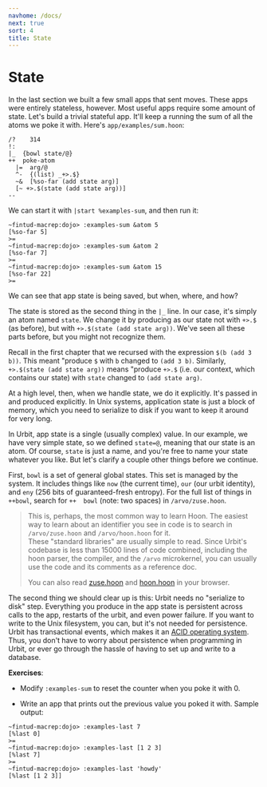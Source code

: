 ```yaml
---
navhome: /docs/
next: true
sort: 4
title: State
---
```


State
=====

In the last section we built a few small apps that sent moves. These
apps were entirely stateless, however. Most useful apps require some
amount of state. Let's build a trivial stateful app. It'll keep a
running the sum of all the atoms we poke it with. Here's
`app/examples/sum.hoon`:

    /?    314
    !:
    |_  {bowl state/@}
    ++  poke-atom
      |=  arg/@
      ^-  {(list) _+>.$}
      ~&  [%so-far (add state arg)]
      [~ +>.$(state (add state arg))]
    --

We can start it with `|start %examples-sum`, and then run it:

    ~fintud-macrep:dojo> :examples-sum &atom 5
    [%so-far 5]
    >=
    ~fintud-macrep:dojo> :examples-sum &atom 2
    [%so-far 7]
    >=
    ~fintud-macrep:dojo> :examples-sum &atom 15
    [%so-far 22]
    >=

We can see that app state is being saved, but when, where, and how?

The state is stored as the second thing in the `|_` line. In our case,
it's simply an atom named `state`. We change it by producing as our
state not with `+>.$` (as before), but with
`+>.$(state (add state arg))`. We've seen all these parts before, but
you might not recognize them.

Recall in the first chapter that we recursed with the expression
`$(b (add 3 b))`. This meant "produce `$` with `b` changed to
`(add 3 b)`. Similarly, `+>.$(state (add state arg))` means "produce
`+>.$` (i.e. our context, which contains our state) with `state` changed
to `(add state arg)`.

At a high level, then, when we handle state, we do it explicitly. It's
passed in and produced explicitly. In Unix systems, application state is
just a block of memory, which you need to serialize to disk if you want
to keep it around for very long.

In Urbit, app state is a single (usually complex) value. In our example,
we have very simple state, so we defined `state=@`, meaning that our
state is an atom. Of course, `state` is just a name, and you're free to
name your state whatever you like. But let's clarify a couple other
things before we continue.

First, `bowl` is a set of general global states. This set is managed by
the system. It includes things like `now` (the current time), `our` (our
urbit identity), and `eny` (256 bits of guaranteed-fresh entropy). For
the full list of things in `++bowl`, search for `++  bowl` (note: two
spaces) in `/arvo/zuse.hoon`.

> This is, perhaps, the most common way to learn Hoon. The easiest way
> to learn about an identifier you see in code is to search in
> `/arvo/zuse.hoon` and `/arvo/hoon.hoon` for it.\
> These "standard libraries" are usually simple to read. Since Urbit's
> codebase is less than 15000 lines of code combined, including the hoon
> parser, the compiler, and the `/arvo` microkernel, you can usually use
> the code and its comments as a reference doc.
>
> You can also read
> [zuse.hoon](https://github.com/urbit/arvo/blob/master/arvo/zuse.hoon)
> and
> [hoon.hoon](https://github.com/urbit/arvo/blob/master/arvo/hoon.hoon)
> in your browser.

The second thing we should clear up is this: Urbit needs no "serialize
to disk" step. Everything you produce in the app state is persistent
across calls to the app, restarts of the urbit, and even power failure.
If you want to write to the Unix filesystem, you can, but it's not
needed for persistence. Urbit has transactional events, which makes it
an [ACID operating system](https://en.wikipedia.org/wiki/ACID). Thus,
you don't have to worry about persistence when programming in Urbit, or
ever go through the hassle of having to set up and write to a database.

**Exercises**:

-   Modify `:examples-sum` to reset the counter when you poke it with 0.

-   Write an app that prints out the previous value you poked it with.
    Sample output:

```
~fintud-macrep:dojo> :examples-last 7
[%last 0]
>= 
~fintud-macrep:dojo> :examples-last [1 2 3]
[%last 7]
>=
~fintud-macrep:dojo> :examples-last 'howdy'
[%last [1 2 3]]
```
